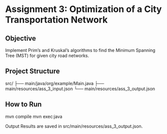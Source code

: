 # Assignment 3: Optimization of a City Transportation Network

## Objective
Implement Prim’s and Kruskal’s algorithms to find the Minimum Spanning Tree (MST) for given city road networks.

## Project Structure
src/
├── main/java/org/example/Main.java
├── main/resources/ass_3_input.json
└── main/resources/ass_3_output.json


## How to Run

mvn compile
mvn exec:java


Output
Results are saved in src/main/resources/ass_3_output.json.